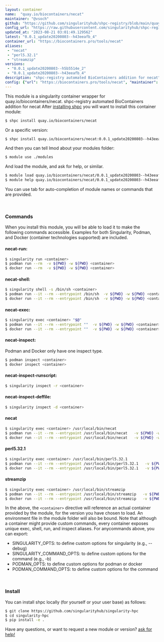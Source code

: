 ```yaml
---
layout: container
name:  "quay.io/biocontainers/necat"
maintainer: "@vsoch"
github: "https://github.com/singularityhub/shpc-registry/blob/main/quay.io/biocontainers/necat/container.yaml"
config_url: "https://raw.githubusercontent.com/singularityhub/shpc-registry/main/quay.io/biocontainers/necat/container.yaml"
updated_at: "2023-08-21 03:01:49.129562"
latest: "0.0.1_update20200803--h43eeafb_4"
container_url: "https://biocontainers.pro/tools/necat"
aliases:
 - "necat"
 - "perl5.32.1"
 - "streamzip"
versions:
 - "0.0.1_update20200803--h5b5514e_2"
 - "0.0.1_update20200803--h43eeafb_4"
description: "shpc-registry automated BioContainers addition for necat"
config: {"url": "https://biocontainers.pro/tools/necat", "maintainer": "@vsoch", "description": "shpc-registry automated BioContainers addition for necat", "latest": {"0.0.1_update20200803--h43eeafb_4": "sha256:30de3800a764847f55952a0398d88f13612b1d1f7d3fdf539b7d74c8debf7a27"}, "tags": {"0.0.1_update20200803--h5b5514e_2": "sha256:51a36bc071bd80444be836df03044d9fd09dfd3b78d59591487f5e873da9589a", "0.0.1_update20200803--h43eeafb_4": "sha256:30de3800a764847f55952a0398d88f13612b1d1f7d3fdf539b7d74c8debf7a27"}, "docker": "quay.io/biocontainers/necat", "aliases": {"necat": "/usr/local/bin/necat", "perl5.32.1": "/usr/local/bin/perl5.32.1", "streamzip": "/usr/local/bin/streamzip"}}
---
```


This module is a singularity container wrapper for quay.io/biocontainers/necat.
shpc-registry automated BioContainers addition for necat
After [installing shpc](#install) you will want to install this container module:


```bash
$ shpc install quay.io/biocontainers/necat
```

Or a specific version:

```bash
$ shpc install quay.io/biocontainers/necat:0.0.1_update20200803--h43eeafb_4
```

And then you can tell lmod about your modules folder:

```bash
$ module use ./modules
```

And load the module, and ask for help, or similar.

```bash
$ module load quay.io/biocontainers/necat/0.0.1_update20200803--h43eeafb_4
$ module help quay.io/biocontainers/necat/0.0.1_update20200803--h43eeafb_4
```

You can use tab for auto-completion of module names or commands that are provided.

<br>

### Commands

When you install this module, you will be able to load it to make the following commands accessible.
Examples for both Singularity, Podman, and Docker (container technologies supported) are included.

#### necat-run:

```bash
$ singularity run <container>
$ podman run --rm  -v ${PWD} -w ${PWD} <container>
$ docker run --rm  -v ${PWD} -w ${PWD} <container>
```

#### necat-shell:

```bash
$ singularity shell -s /bin/sh <container>
$ podman run --it --rm --entrypoint /bin/sh  -v ${PWD} -w ${PWD} <container>
$ docker run --it --rm --entrypoint /bin/sh  -v ${PWD} -w ${PWD} <container>
```

#### necat-exec:

```bash
$ singularity exec <container> "$@"
$ podman run --it --rm --entrypoint ""  -v ${PWD} -w ${PWD} <container> "$@"
$ docker run --it --rm --entrypoint ""  -v ${PWD} -w ${PWD} <container> "$@"
```

#### necat-inspect:

Podman and Docker only have one inspect type.

```bash
$ podman inspect <container>
$ docker inspect <container>
```

#### necat-inspect-runscript:

```bash
$ singularity inspect -r <container>
```

#### necat-inspect-deffile:

```bash
$ singularity inspect -d <container>
```


#### necat

```bash
$ singularity exec <container> /usr/local/bin/necat
$ podman run --it --rm --entrypoint /usr/local/bin/necat   -v ${PWD} -w ${PWD} <container> -c " $@"
$ docker run --it --rm --entrypoint /usr/local/bin/necat   -v ${PWD} -w ${PWD} <container> -c " $@"
```


#### perl5.32.1

```bash
$ singularity exec <container> /usr/local/bin/perl5.32.1
$ podman run --it --rm --entrypoint /usr/local/bin/perl5.32.1   -v ${PWD} -w ${PWD} <container> -c " $@"
$ docker run --it --rm --entrypoint /usr/local/bin/perl5.32.1   -v ${PWD} -w ${PWD} <container> -c " $@"
```


#### streamzip

```bash
$ singularity exec <container> /usr/local/bin/streamzip
$ podman run --it --rm --entrypoint /usr/local/bin/streamzip   -v ${PWD} -w ${PWD} <container> -c " $@"
$ docker run --it --rm --entrypoint /usr/local/bin/streamzip   -v ${PWD} -w ${PWD} <container> -c " $@"
```



In the above, the `<container>` directive will reference an actual container provided
by the module, for the version you have chosen to load. An environment file in the
module folder will also be bound. Note that although a container
might provide custom commands, every container exposes unique exec, shell, run, and
inspect aliases. For anycommands above, you can export:

 - SINGULARITY_OPTS: to define custom options for singularity (e.g., --debug)
 - SINGULARITY_COMMAND_OPTS: to define custom options for the command (e.g., -b)
 - PODMAN_OPTS: to define custom options for podman or docker
 - PODMAN_COMMAND_OPTS: to define custom options for the command

<br>

### Install

You can install shpc locally (for yourself or your user base) as follows:

```bash
$ git clone https://github.com/singularityhub/singularity-hpc
$ cd singularity-hpc
$ pip install -e .
```

Have any questions, or want to request a new module or version? [ask for help!](https://github.com/singularityhub/singularity-hpc/issues)